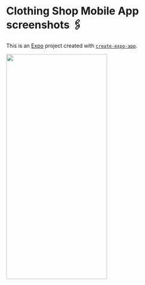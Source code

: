 # Clothing Shop Mobile App screenshots 🖇️

This is an [Expo](https://expo.dev) project created with [`create-expo-app`](https://www.npmjs.com/package/create-expo-app).

<img src="https://github.com/user-attachments/assets/f98a5f37-bd69-46f8-9adf-0058c26ece25" width="270" height="600">


